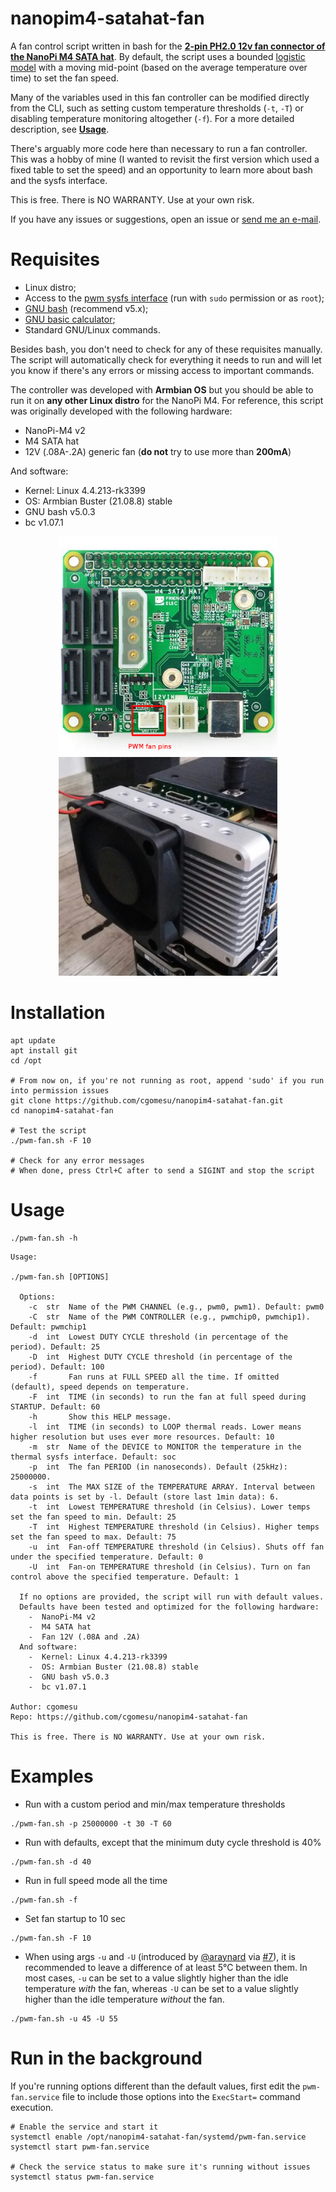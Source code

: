 # nanopim4-satahat-fan
A fan control script written in bash for the [**2-pin PH2.0 12v fan connector of the NanoPi M4 SATA hat**](http://wiki.friendlyarm.com/wiki/index.php/NanoPi_M4_SATA_HAT). By default, the script uses a bounded [logistic model](https://en.wikipedia.org/wiki/Logistic_function) with a moving mid-point (based on the average temperature over time) to set the fan speed.

Many of the variables used in this fan controller can be modified directly from the CLI, such as setting custom temperature thresholds (`-t`, `-T`) or disabling temperature monitoring altogether (`-f`). For a more detailed description, see [**Usage**](#usage).

There's arguably more code here than necessary to run a fan controller. This was a hobby of mine (I wanted to revisit the first version which used a fixed table to set the speed) and an opportunity to learn more about bash and the sysfs interface.  

This is free. There is NO WARRANTY. Use at your own risk.

If you have any issues or suggestions, open an issue or [send me an e-mail](mailto:me@cgomesu.com).


# Requisites
- Linux distro;
- Access to the [pwm sysfs interface](https://www.kernel.org/doc/Documentation/pwm.txt) (run with `sudo` permission or as `root`);
- [GNU bash](https://www.gnu.org/software/bash/) (recommend v5.x);
- [GNU basic calculator](https://www.gnu.org/software/bc/);
- Standard GNU/Linux commands.

Besides bash, you don't need to check for any of these requisites manually. The script will automatically check for everything it needs to run and will let you know if there's any errors or missing access to important commands.  

The controller was developed with **Armbian OS** but you should be able to run it on **any other Linux distro** for the NanoPi M4. For reference, this script was originally developed with the following hardware:
-  NanoPi-M4 v2
-  M4 SATA hat
-  12V (.08A-.2A) generic fan (**do not** try to use more than **200mA**)

And software:
-  Kernel: Linux 4.4.213-rk3399
-  OS: Armbian Buster (21.08.8) stable
-  GNU bash v5.0.3
-  bc v1.07.1

<p align="center">
  <img width="350" height="350" src="img/fan-pins-500-500.jpg"><br>
  <img width="350" height="350" src="img/fan-soc-500-500.jpg">
</p>


# Installation
```
apt update
apt install git
cd /opt

# From now on, if you're not running as root, append 'sudo' if you run into permission issues
git clone https://github.com/cgomesu/nanopim4-satahat-fan.git
cd nanopim4-satahat-fan

# Test the script
./pwm-fan.sh -F 10

# Check for any error messages
# When done, press Ctrl+C after to send a SIGINT and stop the script
```


# Usage
```
./pwm-fan.sh -h
```
```
Usage:

./pwm-fan.sh [OPTIONS]

  Options:
    -c  str  Name of the PWM CHANNEL (e.g., pwm0, pwm1). Default: pwm0
    -C  str  Name of the PWM CONTROLLER (e.g., pwmchip0, pwmchip1). Default: pwmchip1
    -d  int  Lowest DUTY CYCLE threshold (in percentage of the period). Default: 25
    -D  int  Highest DUTY CYCLE threshold (in percentage of the period). Default: 100
    -f       Fan runs at FULL SPEED all the time. If omitted (default), speed depends on temperature.
    -F  int  TIME (in seconds) to run the fan at full speed during STARTUP. Default: 60
    -h       Show this HELP message.
    -l  int  TIME (in seconds) to LOOP thermal reads. Lower means higher resolution but uses ever more resources. Default: 10
    -m  str  Name of the DEVICE to MONITOR the temperature in the thermal sysfs interface. Default: soc
    -p  int  The fan PERIOD (in nanoseconds). Default (25kHz): 25000000.
    -s  int  The MAX SIZE of the TEMPERATURE ARRAY. Interval between data points is set by -l. Default (store last 1min data): 6.
    -t  int  Lowest TEMPERATURE threshold (in Celsius). Lower temps set the fan speed to min. Default: 25
    -T  int  Highest TEMPERATURE threshold (in Celsius). Higher temps set the fan speed to max. Default: 75
    -u  int  Fan-off TEMPERATURE threshold (in Celsius). Shuts off fan under the specified temperature. Default: 0
    -U  int  Fan-on TEMPERATURE threshold (in Celsius). Turn on fan control above the specified temperature. Default: 1

  If no options are provided, the script will run with default values.
  Defaults have been tested and optimized for the following hardware:
    -  NanoPi-M4 v2
    -  M4 SATA hat
    -  Fan 12V (.08A and .2A)
  And software:
    -  Kernel: Linux 4.4.213-rk3399
    -  OS: Armbian Buster (21.08.8) stable
    -  GNU bash v5.0.3
    -  bc v1.07.1

Author: cgomesu
Repo: https://github.com/cgomesu/nanopim4-satahat-fan

This is free. There is NO WARRANTY. Use at your own risk.

```


# Examples
- Run with a custom period and min/max temperature thresholds
```
./pwm-fan.sh -p 25000000 -t 30 -T 60
```

- Run with defaults, except that the minimum duty cycle threshold is 40%
```
./pwm-fan.sh -d 40
```

- Run in full speed mode all the time
```
./pwm-fan.sh -f
```

- Set fan startup to 10 sec
```
./pwm-fan.sh -F 10
```

- When using args `-u` and `-U` (introduced by [@araynard](https://github.com/araynard) via [#7](https://github.com/cgomesu/nanopim4-satahat-fan/pull/7)), it is recommended to leave a difference of at least 5°C between them.  In most cases, `-u` can be set to a value slightly higher than the idle temperature *with* the fan, whereas `-U` can be set to a value slightly higher than the idle temperature *without* the fan.
```
./pwm-fan.sh -u 45 -U 55
```


# Run in the background
If you're running options different than the default values, first edit the `pwm-fan.service` file to include those options into the `ExecStart=` command execution.

```
# Enable the service and start it
systemctl enable /opt/nanopim4-satahat-fan/systemd/pwm-fan.service
systemctl start pwm-fan.service

# Check the service status to make sure it's running without issues
systemctl status pwm-fan.service
```
